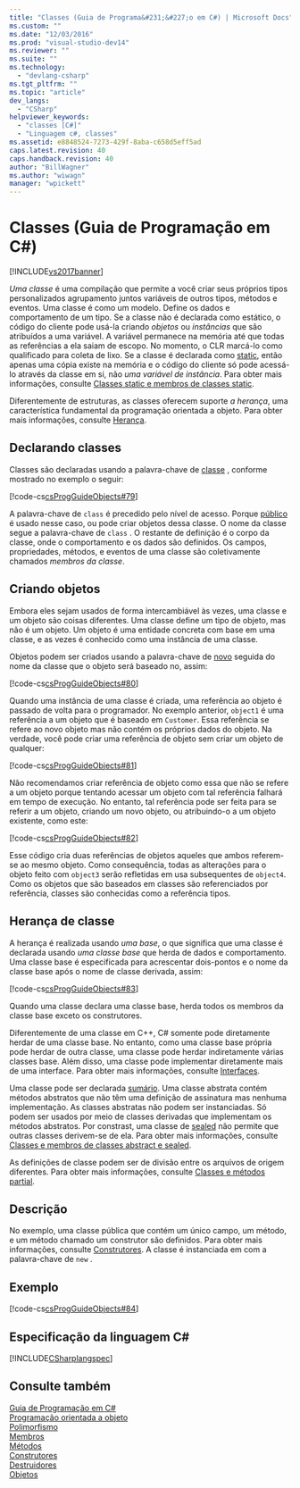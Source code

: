```yaml
---
title: "Classes (Guia de Programa&#231;&#227;o em C#) | Microsoft Docs"
ms.custom: ""
ms.date: "12/03/2016"
ms.prod: "visual-studio-dev14"
ms.reviewer: ""
ms.suite: ""
ms.technology: 
  - "devlang-csharp"
ms.tgt_pltfrm: ""
ms.topic: "article"
dev_langs: 
  - "CSharp"
helpviewer_keywords: 
  - "classes [C#]"
  - "Linguagem c#, classes"
ms.assetid: e8848524-7273-429f-8aba-c658d5eff5ad
caps.latest.revision: 40
caps.handback.revision: 40
author: "BillWagner"
ms.author: "wiwagn"
manager: "wpickett"
---
```

# Classes (Guia de Programa&#231;&#227;o em C#)
[!INCLUDE[vs2017banner](../../../csharp/includes/vs2017banner.md)]

*Uma classe* é uma compilação que permite a você criar seus próprios tipos personalizados agrupamento juntos variáveis de outros tipos, métodos e eventos.  Uma classe é como um modelo.  Define os dados e comportamento de um tipo.  Se a classe não é declarada como estático, o código do cliente pode usá\-la criando *objetos* ou *instâncias* que são atribuídos a uma variável.  A variável permanece na memória até que todas as referências a ela saiam de escopo.  No momento, o CLR marcá\-lo como qualificado para coleta de lixo.  Se a classe é declarada como [static](../../../csharp/language-reference/keywords/static.md), então apenas uma cópia existe na memória e o código do cliente só pode acessá\-lo através da classe em si, não *uma variável de instância*.  Para obter mais informações, consulte [Classes static e membros de classes static](../../../csharp/programming-guide/classes-and-structs/static-classes-and-static-class-members.md).  
  
 Diferentemente de estruturas, as classes oferecem suporte *a herança*, uma característica fundamental da programação orientada a objeto.  Para obter mais informações, consulte [Herança](../../../csharp/programming-guide/classes-and-structs/inheritance.md).  
  
## Declarando classes  
 Classes são declaradas usando a palavra\-chave de [classe](../../../csharp/language-reference/keywords/class.md) , conforme mostrado no exemplo o seguir:  
  
 [!code-cs[csProgGuideObjects#79](../../../csharp/programming-guide/classes-and-structs/codesnippet/CSharp/classes_1.cs)]  
  
 A palavra\-chave de `class` é precedido pelo nível de acesso.  Porque [público](../../../csharp/language-reference/keywords/public.md) é usado nesse caso, ou pode criar objetos dessa classe.  O nome da classe segue a palavra\-chave de `class` .  O restante de definição é o corpo da classe, onde o comportamento e os dados são definidos.  Os campos, propriedades, métodos, e eventos de uma classe são coletivamente chamados *membros da classe*.  
  
## Criando objetos  
 Embora eles sejam usados de forma intercambiável às vezes, uma classe e um objeto são coisas diferentes.  Uma classe define um tipo de objeto, mas não é um objeto.  Um objeto é uma entidade concreta com base em uma classe, e as vezes é conhecido como uma instância de uma classe.  
  
 Objetos podem ser criados usando a palavra\-chave de [novo](../../../csharp/language-reference/keywords/new.md) seguida do nome da classe que o objeto será baseado no, assim:  
  
 [!code-cs[csProgGuideObjects#80](../../../csharp/programming-guide/classes-and-structs/codesnippet/CSharp/classes_2.cs)]  
  
 Quando uma instância de uma classe é criada, uma referência ao objeto é passado de volta para o programador.  No exemplo anterior, `object1` é uma referência a um objeto que é baseado em `Customer`.  Essa referência se refere ao novo objeto mas não contém os próprios dados do objeto.  Na verdade, você pode criar uma referência de objeto sem criar um objeto de qualquer:  
  
 [!code-cs[csProgGuideObjects#81](../../../csharp/programming-guide/classes-and-structs/codesnippet/CSharp/classes_3.cs)]  
  
 Não recomendamos criar referência de objeto como essa que não se refere a um objeto porque tentando acessar um objeto com tal referência falhará em tempo de execução.  No entanto, tal referência pode ser feita para se referir a um objeto, criando um novo objeto, ou atribuindo\-o a um objeto existente, como este:  
  
 [!code-cs[csProgGuideObjects#82](../../../csharp/programming-guide/classes-and-structs/codesnippet/CSharp/classes_4.cs)]  
  
 Esse código cria duas referências de objetos aqueles que ambos referem\-se ao mesmo objeto.  Como consequência, todas as alterações para o objeto feito com `object3` serão refletidas em usa subsequentes de `object4`.  Como os objetos que são baseados em classes são referenciados por referência, classes são conhecidas como a referência tipos.  
  
## Herança de classe  
 A herança é realizada usando *uma base*, o que significa que uma classe é declarada usando *uma classe base* que herda de dados e comportamento.  Uma classe base é especificada para acrescentar dois\-pontos e o nome da classe base após o nome de classe derivada, assim:  
  
 [!code-cs[csProgGuideObjects#83](../../../csharp/programming-guide/classes-and-structs/codesnippet/CSharp/classes_5.cs)]  
  
 Quando uma classe declara uma classe base, herda todos os membros da classe base exceto os construtores.  
  
 Diferentemente de uma classe em C\+\+, C\# somente pode diretamente herdar de uma classe base.  No entanto, como uma classe base própria pode herdar de outra classe, uma classe pode herdar indiretamente várias classes base.  Além disso, uma classe pode implementar diretamente mais de uma interface.  Para obter mais informações, consulte [Interfaces](../../../visual-basic/reference/command-line-compiler/index.md).  
  
 Uma classe pode ser declarada [sumário](../../../csharp/language-reference/keywords/abstract.md).  Uma classe abstrata contém métodos abstratos que não têm uma definição de assinatura mas nenhuma implementação.  As classes abstratas não podem ser instanciadas.  Só podem ser usados por meio de classes derivadas que implementam os métodos abstratos.  Por constrast, uma classe de [sealed](../../../csharp/language-reference/keywords/sealed.md) não permite que outras classes derivem\-se de ela.  Para obter mais informações, consulte [Classes e membros de classes abstract e sealed](../../../csharp/programming-guide/classes-and-structs/abstract-and-sealed-classes-and-class-members.md).  
  
 As definições de classe podem ser de divisão entre os arquivos de origem diferentes.  Para obter mais informações, consulte [Classes e métodos partial](../../../csharp/programming-guide/classes-and-structs/partial-classes-and-methods.md).  
  
## Descrição  
 No exemplo, uma classe pública que contém um único campo, um método, e um método chamado um construtor são definidos.  Para obter mais informações, consulte [Construtores](../../../csharp/programming-guide/classes-and-structs/constructors.md).  A classe é instanciada em com a palavra\-chave de `new` .  
  
## Exemplo  
 [!code-cs[csProgGuideObjects#84](../../../csharp/programming-guide/classes-and-structs/codesnippet/CSharp/classes_6.cs)]  
  
## Especificação da linguagem C\#  
 [!INCLUDE[CSharplangspec](../../../csharp/language-reference/keywords/includes/csharplangspec_md.md)]  
  
## Consulte também  
 [Guia de Programação em C\#](../../../csharp/programming-guide/index.md)   
 [Programação orientada a objeto](../Topic/Object-Oriented%20Programming%20\(C%23%20and%20Visual%20Basic\).md)   
 [Polimorfismo](../../../csharp/programming-guide/classes-and-structs/polymorphism.md)   
 [Membros](../../../csharp/programming-guide/classes-and-structs/members.md)   
 [Métodos](../../../fsharp/language-reference/members/methods.md)   
 [Construtores](../../../csharp/programming-guide/classes-and-structs/constructors.md)   
 [Destruidores](../../../csharp/programming-guide/classes-and-structs/destructors.md)   
 [Objetos](../../../csharp/programming-guide/classes-and-structs/objects.md)